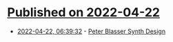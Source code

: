 # [Published on 2022-04-22](index.md)

* [2022-04-22, 06:39:32](https://news.ycombinator.com/item?id=31118911) - [Peter Blasser Synth Design](https://www.ciat-lonbarde.net/)
